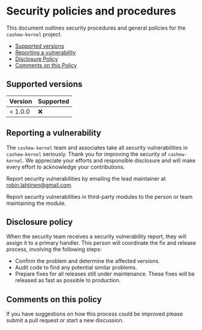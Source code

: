 # Security policies and procedures

This document outlines security procedures and general policies for the `cashew-kernel` project.

- [Supported versions](#supported-versions)
- [Reporting a vulnerability](#reporting-a-vulnerability)
- [Disclosure Policy](#disclosure-policy)
- [Comments on this Policy](#comments-on-this-policy)

## Supported versions

| Version | Supported |
|---------|-----------|
| < 1.0.0 | :x:       |

## Reporting a vulnerability

The `cashew-kernel` team and associates take all security vulnerabilities in `cashew-kernel` seriously.
Thank you for improving the
security of `cashew-kernel`. We appreciate your efforts and responsible disclosure and will make every effort to
acknowledge your contributions.

Report security vulnerabilities by emailing the lead maintainer at <robin.lahtinen@gmail.com>.

Report security vulnerabilities in third-party modules to the person or team maintaining the module.

## Disclosure policy

When the security team receives a security vulnerability report, they will assign it to a primary handler. This person
will
coordinate the fix and release process, involving the following steps:

- Confirm the problem and determine the affected versions.
- Audit code to find any potential similar problems.
- Prepare fixes for all releases still under maintenance. These fixes will be released as fast as possible to
  production.

## Comments on this policy

If you have suggestions on how this process could be improved please submit a pull request or start a new discussion.
